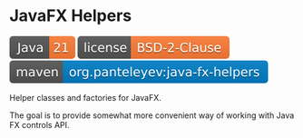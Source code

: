 # JavaFX Helpers

![JDK](docs/java.svg)
[![GitHub License](docs/license.svg)](LICENSE)
[![Maven Central](docs/maven-central.svg)](https://search.maven.org/artifact/org.panteleyev/java-fx-helpers)

Helper classes and factories for JavaFX.

The goal is to provide somewhat more convenient way of working with Java FX controls API.
